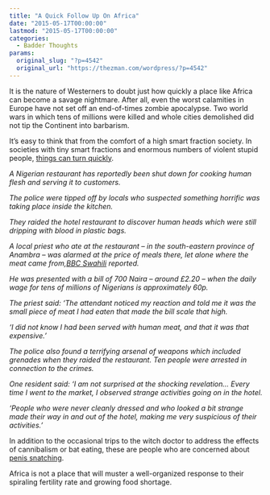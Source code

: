 ```yaml
---
title: "A Quick Follow Up On Africa"
date: "2015-05-17T00:00:00"
lastmod: "2015-05-17T00:00:00"
categories:
  - Badder Thoughts
params:
  original_slug: "?p=4542"
  original_url: "https://thezman.com/wordpress/?p=4542"
---
```


It is the nature of Westerners to doubt just how quickly a place like
Africa can become a savage nightmare. After all, even the worst
calamities in Europe have not set off an end-of-times zombie apocalypse.
Two world wars in which tens of millions were killed and whole cities
demolished did not tip the Continent into barbarism.

It’s easy to think that from the comfort of a high smart fraction
society. In societies with tiny smart fractions and enormous numbers of
violent stupid people, <a
href="http://www.dailymail.co.uk/news/article-3084326/Nigerian-restaurant-shut-serving-HUMAN-flesh-bags-containing-human-heads-bleeding.html"
rel="noopener" target="_blank">things can turn quickly</a>.

*A Nigerian restaurant has reportedly been shut down for cooking human
flesh and serving it to customers.*

*The police were tipped off by locals who suspected something horrific
was taking place inside the kitchen.*

*They raided the hotel restaurant to discover human heads which were
still dripping with blood in plastic bags.*

*A local priest who ate at the restaurant – in the south-eastern
province of Anambra – was alarmed at the price of meals there, let alone
where the meat came from,<a
href="http://www.bbc.co.uk/swahili/habari/2015/05/150513_human_meat_nigeria"
rel="nofollow noopener" target="_blank">BBC Swahili</a> reported.*

*He was presented with a bill of 700 Naira – around £2.20 – when the
daily wage for tens of millions of Nigerians is approximately 60p.*

*The priest said: ‘The attendant noticed my reaction and told me it was
the small piece of meat I had eaten that made the bill scale that high.*

*‘I did not know I had been served with human meat, and that it was that
expensive.’*

*The police also found a terrifying arsenal of weapons which included
grenades when they raided the restaurant. Ten people were arrested in
connection to the crimes.*

*One resident said: ‘I am not surprised at the shocking revelation…
Every time I went to the market, I observed strange activities going on
in the hotel.*

*‘People who were never cleanly dressed and who looked a bit strange
made their way in and out of the hotel, making me very suspicious of
their activities.’*

In addition to the occasional trips to the witch doctor to address the
effects of cannibalism or bat eating, these are people who are concerned
about <a
href="http://www.dailymail.co.uk/news/article-2294002/Reports-penis-snatching-rise-remote-village-Central-Africa.html"
rel="noopener" target="_blank">penis snatching</a>.

Africa is not a place that will muster a well-organized response to
their spiraling fertility rate and growing food shortage.
